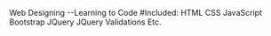 Web Designing --Learning to Code 
#Included: 
	HTML
	CSS
	JavaScript
	Bootstrap
	JQuery
	JQuery Validations
	Etc.

	

